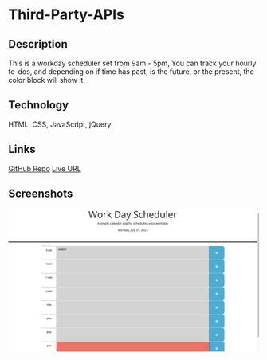 # Third-Party-APIs

## Description
This is a workday scheduler set from 9am - 5pm, You can track your hourly to-dos, and depending on if time has past, is the future, or the present, the color block will show it.

## Technology
HTML, CSS, JavaScript, jQuery

## Links
[GitHub Repo](https://github.com/TylerFarrior91/Third-Party-APIs)
[Live URL](https://tylerfarrior91.github.io/Third-Party-APIs/)

## Screenshots

![screenshot](./assets/screenshot.png)